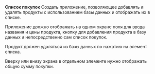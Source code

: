 **Список покупок**
Создать приложение, позволяющее добавлять и удалять продукты с использованием базы данных и отображать их в списке.

Приложение должно отображать на одном экране поля для ввода  названия и цены продукта, кнопку для добавления продукта в базу данных и непосредственно сам список покупок.

Продукт должен удаляться из базы данных по нажатию на элемент списка.

Вверху или внизу экрана в отдельном элементе нужно отображать общую сумму покупки.